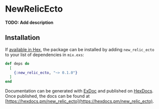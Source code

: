 # NewRelicEcto

**TODO: Add description**

## Installation

If [available in Hex](https://hex.pm/docs/publish), the package can be installed
by adding `new_relic_ecto` to your list of dependencies in `mix.exs`:

```elixir
def deps do
  [
    {:new_relic_ecto, "~> 0.1.0"}
  ]
end
```

Documentation can be generated with [ExDoc](https://github.com/elixir-lang/ex_doc)
and published on [HexDocs](https://hexdocs.pm). Once published, the docs can
be found at [https://hexdocs.pm/new_relic_ecto](https://hexdocs.pm/new_relic_ecto).

